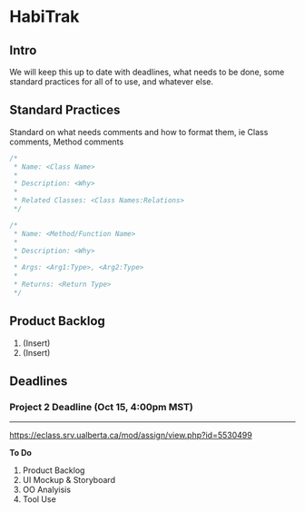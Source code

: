 # HabiTrak

## Intro

We will keep this up to date with deadlines, what needs to be done, some standard practices for all of to use, and whatever else.
  
## Standard Practices
  
Standard on what needs comments and how to format them, ie Class comments, Method comments
  
  ```java
  /*
   * Name: <Class Name>
   *
   * Description: <Why>
   *
   * Related Classes: <Class Names:Relations>
   */
  ```
  
  
  ```java
  /*
   * Name: <Method/Function Name>
   *
   * Description: <Why>
   *
   * Args: <Arg1:Type>, <Arg2:Type>
   *
   * Returns: <Return Type>
   */
  ```
  
## Product Backlog

1) (Insert)
2) (Insert)

## Deadlines

### Project 2 Deadline (Oct 15, 4:00pm MST)
---
https://eclass.srv.ualberta.ca/mod/assign/view.php?id=5530499


**To Do**

1) Product Backlog
2) UI Mockup & Storyboard
3) OO Analyisis
4) Tool Use
